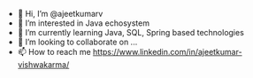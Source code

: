- 👋 Hi, I’m @ajeetkumarv
- 👀 I’m interested in Java echosystem
- 🌱 I’m currently learning Java, SQL, Spring based technologies
- 💞️ I’m looking to collaborate on ...
- 📫 How to reach me https://www.linkedin.com/in/ajeetkumar-vishwakarma/

<!---
ajeetkumarv/ajeetkumarv is a ✨ special ✨ repository because its `README.md` (this file) appears on your GitHub profile.
You can click the Preview link to take a look at your changes.
--->
